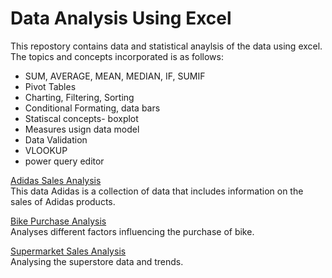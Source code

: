 # Data Analysis Using Excel
This repostory contains data and statistical anaylsis of the data using excel. 
The topics and concepts incorporated is as follows:
- SUM, AVERAGE, MEAN, MEDIAN, IF, SUMIF
- Pivot Tables
- Charting, Filtering, Sorting
- Conditional Formating, data bars
- Statiscal concepts- boxplot
- Measures usign data model
- Data Validation
- VLOOKUP
- power query editor 

<a href = "Adidas U.S Sales Analysis.md">Adidas Sales Analysis</a> <br>
This data Adidas is a collection of data that includes information on the sales of Adidas products. <br>

<a href = "bike_purchase_analysis.md">Bike Purchase Analysis</a> <br>
Analyses different factors influencing the purchase of bike. <br>

<a href = "supermarket_sales.md">Supermarket Sales Analysis</a> <br>
Analysing the superstore data and trends. <br>


